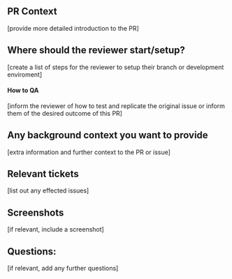 ## PR Context

[provide more detailed introduction to the PR]

## Where should the reviewer start/setup?

[create a list of steps for the reviewer to setup their branch or development enviroment]

#### How to QA

[inform the reviewer of how to test and replicate the original issue or inform them of the desired outcome of this PR]

## Any background context you want to provide

[extra information and further context to the PR or issue]

## Relevant tickets

[list out any effected issues]

## Screenshots

[if relevant, include a screenshot]

## Questions:

[if relevant, add any further questions]
